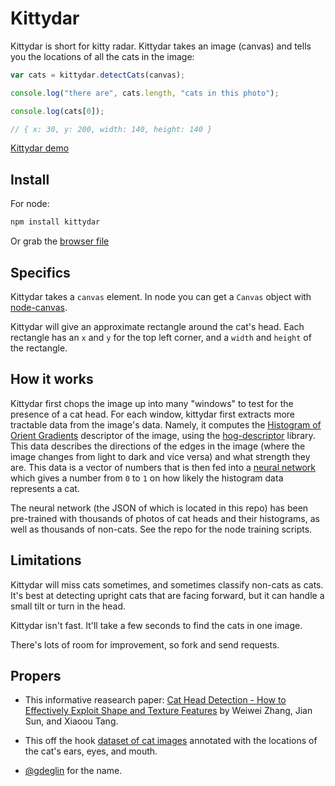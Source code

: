 # Kittydar

Kittydar is short for kitty radar. Kittydar takes an image (canvas) and tells you the locations of all the cats in the image:

```javascript
var cats = kittydar.detectCats(canvas);

console.log("there are", cats.length, "cats in this photo");

console.log(cats[0]);

// { x: 30, y: 200, width: 140, height: 140 }
```

[Kittydar demo](http://harthur.github.com/kittydar)

## Install

For node:

```bash
npm install kittydar
```

Or grab the [browser file](http://github.com/harthur/kittydar/downloads)

## Specifics

Kittydar takes a `canvas` element. In node you can get a `Canvas` object with [node-canvas](https://github.com/LearnBoost/node-canvas).

Kittydar will give an approximate rectangle around the cat's head. Each rectangle has an `x` and `y` for the top left corner, and a `width` and `height` of the rectangle.

## How it works

Kittydar first chops the image up into many "windows" to test for the presence of a cat head. For each window, kittydar first extracts more tractable data from the image's data. Namely, it computes the [Histogram of Orient Gradients](http://en.wikipedia.org/wiki/Histogram_of_oriented_gradients) descriptor of the image, using the [hog-descriptor](http://github.com/harthur/hog-descriptor) library. This data describes the directions of the edges in the image (where the image changes from light to dark and vice versa) and what strength they are. This data is a vector of numbers that is then fed into a [neural network](https://github.com/harthur/brain) which gives a number from `0` to `1` on how likely the histogram data represents a cat.

The neural network (the JSON of which is located in this repo) has been pre-trained with thousands of photos of cat heads and their histograms, as well as thousands of non-cats. See the repo for the node training scripts.

## Limitations

Kittydar will miss cats sometimes, and sometimes classify non-cats as cats. It's best at detecting upright cats that are facing forward, but it can handle a small tilt or turn in the head.

Kittydar isn't fast. It'll take a few seconds to find the cats in one image.

There's lots of room for improvement, so fork and send requests.

## Propers

* This informative reasearch paper: [Cat Head Detection - How to Effectively Exploit Shape and Texture Features](http://research.microsoft.com/pubs/80582/ECCV_CAT_PROC.pdf) by Weiwei Zhang, Jian Sun, and Xiaoou Tang.

* This off the hook [dataset of cat images](http://137.189.35.203/WebUI/CatDatabase/catData.html) annotated with the locations of the cat's ears, eyes, and mouth.

* [@gdeglin](http://github.com/gdeglin) for the name.
